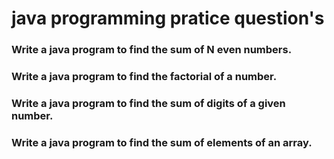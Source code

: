 # java programming pratice question's

### Write a java program to find the sum of N even numbers.

### Write a java program to find the factorial of a number.

### Write a java program to find the sum of digits of a given number.

### Write a java program to find the sum of elements of an array.

